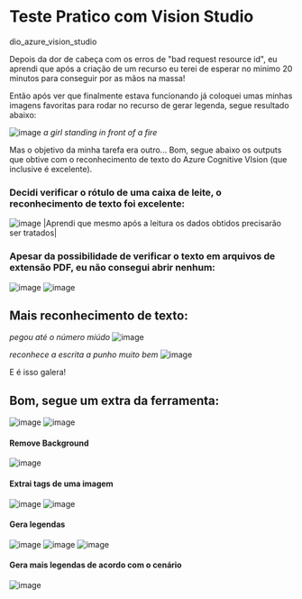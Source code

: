 # Teste Pratico com Vision Studio 
dio_azure_vision_studio

Depois da dor de cabeça com os erros de "bad request resource id", eu aprendi que após a criação de um recurso eu terei de esperar no minimo 20 minutos para conseguir por as mãos na massa!

Então após ver que finalmente estava funcionando já coloquei umas minhas imagens favoritas para rodar no recurso de gerar legenda, segue resultado abaixo:

![image](https://github.com/DevBito/dio_azure_vision_studio/assets/141591990/e066b6b7-2c12-4745-8669-bf83cf616264)
_a girl standing in front of a fire_

Mas o objetivo da minha tarefa era outro... Bom, segue abaixo os outputs que obtive com o reconhecimento de texto do Azure Cognitive VIsion (que inclusive é excelente).

### Decidi verificar o rótulo de uma caixa de leite, o reconhecimento de texto foi excelente:
![image](https://github.com/DevBito/dio_azure_vision_studio/assets/141591990/f107d354-8089-4226-aab8-67c588ab52c0)
|Aprendi que mesmo após a leitura os dados obtidos precisarão ser tratados| 

### Apesar da possibilidade de verificar o texto em arquivos de extensão PDF, eu não consegui abrir nenhum:
![image](https://github.com/DevBito/dio_azure_vision_studio/assets/141591990/f82aabfc-36b2-4103-a50c-cf0095febc11)
![image](https://github.com/DevBito/dio_azure_vision_studio/assets/141591990/03da83a9-bf5b-450a-bbba-95bfdb55668b)

## Mais reconhecimento de texto:
_pegou até o número miúdo_
![image](https://github.com/DevBito/dio_azure_vision_studio/assets/141591990/11679ade-b390-41ac-ac92-c32f5812875f)

_reconhece a escrita a punho muito bem_
![image](https://github.com/DevBito/dio_azure_vision_studio/assets/141591990/0e03eef6-32bb-4edf-9e4c-7cfcb01e519e)

E é isso galera!

## Bom, segue um extra da ferramenta:
![image](https://github.com/DevBito/dio_azure_vision_studio/assets/141591990/a7843a99-2bf7-49a3-86a4-60f152e6ef77)
![image](https://github.com/DevBito/dio_azure_vision_studio/assets/141591990/7aafd028-6e10-48e2-b8d0-ec305ecc1c3d)

#### Remove Background
![image](https://github.com/DevBito/dio_azure_vision_studio/assets/141591990/6a53e7ce-8ff0-4322-8c15-86d9252ab241)

#### Extrai tags de uma imagem
![image](https://github.com/DevBito/dio_azure_vision_studio/assets/141591990/89a6b600-1d1b-4d43-a044-97d9a926b712)
![image](https://github.com/DevBito/dio_azure_vision_studio/assets/141591990/a166bc1b-cc45-4429-aee7-8a3a42e38c6c)

#### Gera legendas
![image](https://github.com/DevBito/dio_azure_vision_studio/assets/141591990/8c57d6a6-3e7f-4437-b0ea-c4840e2060b1)
![image](https://github.com/DevBito/dio_azure_vision_studio/assets/141591990/460849c7-89ef-447b-ae5b-f409647b45ea)
![image](https://github.com/DevBito/dio_azure_vision_studio/assets/141591990/79509cee-76aa-4c97-b8bf-e951e0c109d7)

#### Gera mais legendas de acordo com o cenário
![image](https://github.com/DevBito/dio_azure_vision_studio/assets/141591990/0b3f2263-2c43-4429-be14-7abfe019f228)

